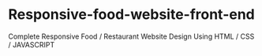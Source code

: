 # Responsive-food-website-front-end
Complete Responsive Food / Restaurant Website Design Using HTML / CSS / JAVASCRIPT 
